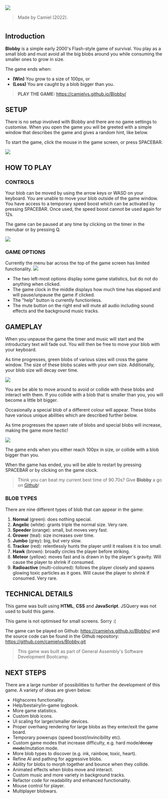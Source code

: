 <img src="assets/screenshots/title.png">

> Made by Camiel (2022).

# 

## Introduction

**Blobby** is a simple early 2000's Flash-style game of survival. You play as a small blob and must avoid all the big blobs around you while consuming the smaller ones to grow in size.

The game ends when:
- **(Win)** You grow to a size of 100px, or 
- **(Loss)** You are caught by a blob bigger than you.

> **PLAY THE GAME:** https://camielvs.github.io/Blobby/

## SETUP

There is no setup involved with Blobby and there are no game settings to customise. When you open the game you will be greeted with a simple window that describes the game and gives a random hint, like below.

To start the game, click the mouse in the game screen, or press SPACEBAR.

<img src="assets/screenshots/setupScreen.png">

## HOW TO PLAY

### CONTROLS
Your blob can be moved by using the arrow keys or WASD on your keyboard. You are unable to move your blob outside of the game window.
You have access to a temporary speed boost which can be activated by pressing SPACEBAR. Once used, the speed boost cannot be used again for 12s.

The game can be paused at any time by clicking on the timer in the menubar or by pressing Q.

<img src="assets/screenshots/gamePaused.png">

### GAME OPTIONS
Currently the menu bar across the top of the game screen has limited functionality.
<img src="assets/screenshots/menubar.png">

- The two left-most options display some game statistics, but do not do anything when clicked.
- The game clock in the middle displays how much time has elapsed and will pause/unpause the game if clicked.
- The "help" button is currently functionless.
- The mute button on the right end will mute all audio including sound effects and the background music tracks.


## GAMEPLAY
When you unpause the game the timer and music will start and the introductary text will fade out. You will then be free to move your blob with your keyboard.

As time progresses, green blobs of various sizes will cross the game window. The size of these blobs scales with your own size. Additionally, your blob size will decay over time.

<img src="assets/screenshots/gameplay.png">

You are be able to move around to avoid or collide with these blobs and interact with them. If you collide with a blob that is smaller than you, you will become a little bit bigger.

Occasionally a special blob of a different colour will appear. These blobs have various unique abilities which are described further below.

As time progresses the spawn rate of blobs and special blobs will increase, making the game more hectic!

<img src="assets/screenshots/gameOver.png">

The game ends when you either reach 100px in size, or collide with a blob bigger than you.

When the game has ended, you will be able to restart by pressing SPACEBAR or by clicking on the game clock.

> Think you can beat my current best time of 90.70s? Give **Blobby** a go on [Github](https://camielvs.github.io/Blobby/)!

### BLOB TYPES
There are nine different types of blob that can appear in the game:

1. **Normal** (green): does nothing special.
2. **Angelic** (white): grants triple the normal size. Very rare.
3. **Speeder** (orange): small, but moves very fast.
4. **Grower** (teal): size increases over time.
5. **Jumbo** (grey): big, but very slow.
6. **Tracker** (red): relentlessly hunts the player until it realises it is too small.
7. **Hawk** (brown): broadly circles the player before striking.
8. **Meteor** (yellow): moves fast and is drawn in by the player's gravity. Will cause the player to shrink if consumed.
9. **Radioactive** (multi-coloured): follows the player closely and spawns glowing toxic particles as it goes. Will cause the player to shrink if consumed. Very rare.

## TECHNICAL DETAILS
This game was built using **HTML**, **CSS** and **JavaScript**. JSQuery was not used to build this game.

This game is not optimised for small screens. Sorry :(

The game can be played on Github: https://camielvs.github.io/Blobby/
and the source code can be found in the Github repository: https://github.com/camielvs/Blobby.git

> This game was built as part of General Assembly's Software Development Bootcamp.


## NEXT STEPS
There are a large number of possibilities to further the development of this game. A variety of ideas are given below:
- Highscores functionality.
- Help/bestairy/in-game logbook.
- More game statistics.
- Custom blob icons.
- UI scaling for larger/smaller devices.
- Proper overhang rendering for large blobs as they enter/exit the game board.
- Temporary powerups (speed boost/invincibility etc).
- Custom game modes that increase difficulty, e.g. hard mode/~~decay mode~~/mutation mode.
- More blob types to discover (e.g. ink, rainbow, toxic, heart).
- Refine AI and pathing for aggressive blobs.
- Ability for blobs to morph together and bounce when they collide.
- Animated effects when blobs move and interact.
- Custom music and more variety in background tracks.
- Refactor code for readability and enhanced functionality.
- Mouse control for player.
- Multiplayer blobwars.

